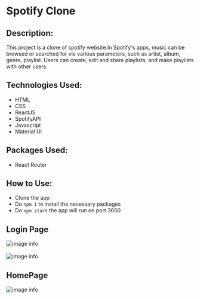 # Spotify Clone

## Description:

This project is a clone of spotify website.In Spotify's apps, music can be browsed or searched for via various parameters, such as artist, album, genre, playlist. Users can create, edit and share playlists, and make playlists with other users.
## Technologies Used:

- HTML
- CSS
- ReactJS
- SpotifyAPI
- Javascript
- Material UI

## Packages Used:

- React Router

## How to Use:

- Clone the app
- Do `npm i` to install the necessary packages
- Do `npm start` the app will run on port 3000


## Login Page
![image info](./app_images/spotifyLogin.png)
<br><br>
![image info](./app_images/spotifyafterLogin.png)
## HomePage
![image info](./app_images/spotifyhomepage.png)
